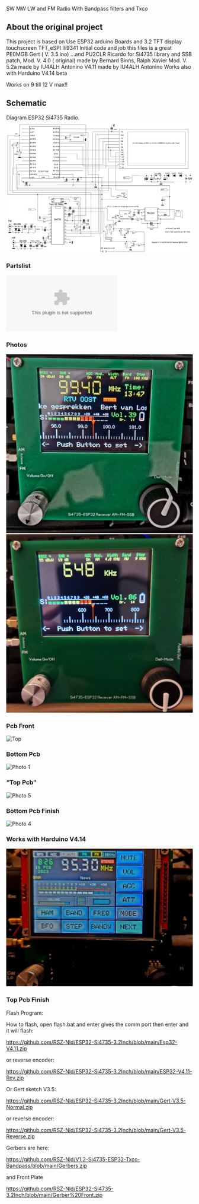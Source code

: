 SW MW LW and FM Radio  With Bandpass filters and Txco
## About the original project
This project is based on 
Use ESP32 arduino Boards and 3.2 TFT display touchscreen TFT_eSPI Ili9341
Initial code and job this files is a great PE0MGB Gert ( V. 3.5.ino) ...and PU2CLR Ricardo for Si4735 library and SSB patch,
Mod. V. 4.0 ( original) made by Bernard Binns, Ralph Xavier
Mod. V. 5.2a made by  IU4ALH Antonino
V4.11 made by  IU4ALH Antonino
Works also with Harduino V4.14 beta





Works on 9 till 12 V max!! 
## Schematic
Diagram ESP32 Si4735 Radio.
![Schematic]( https://github.com/RSZ-Nld/V1.2-Si4735-ESP32-Txco-Bandpass/blob/main/Diagram-V1.2.JPG)
### Partslist
![Partslist]( https://github.com/RSZ-Nld/ESP32-Si4735-3.2Inch/blob/main/Parts-ESP32%20Dev%20Si4735%20Radio.doc )
### Photos
![Front plate]( https://github.com/RSZ-Nld/ESP32-Si4735-3.2Inch/blob/main/20230224_154817.jpg )
![Front plate 2]( https://github.com/RSZ-Nld/ESP32-Si4735-3.2Inch/blob/main/20230224_164112.jpg ) 
### Pcb Front
![Top]( https://github.com/RSZ-Nld/Si4735-ESP32-Txco-Bandpass/blob/main/Front-Pcb-V1.2.JPG)
### Bottom Pcb
![Photo 1]( https://github.com/RSZ-Nld/Si4735-ESP32-Txco-Bandpass/blob/main/Back-Pcb-V1.2.JPG)
### “Top Pcb”
![Photo 5]( https://github.com/RSZ-Nld/Si4735-ESP32-Txco-Bandpass/blob/main/Front-pcb.jpg)
### Bottom Pcb Finish
![Photo 4]( https://github.com/RSZ-Nld/Si4735-ESP32-Txco-Bandpass/blob/main/Back-pcb.jpg)
### Works with Harduino V4.14 
![Photo 4]( https://github.com/RSZ-Nld/ESP32-Si4735-3.2Inch/blob/main/Harduino-4.14-beta.jpg)
### Top Pcb Finish



Flash Program:

How to flash, open flash.bat and enter gives the comm port then enter and it will flash:

https://github.com/RSZ-Nld/ESP32-Si4735-3.2Inch/blob/main/Esp32-V4.11.zip

or reverse encoder:

https://github.com/RSZ-Nld/ESP32-Si4735-3.2Inch/blob/main/ESP32-V4.11-Rev.zip

Or Gert sketch V3.5:

https://github.com/RSZ-Nld/ESP32-Si4735-3.2Inch/blob/main/Gert-V3.5-Normal.zip

or reverse encoder:

https://github.com/RSZ-Nld/ESP32-Si4735-3.2Inch/blob/main/Gert-V3.5-Reverse.zip


Gerbers are here:

https://github.com/RSZ-Nld/V1.2-Si4735-ESP32-Txco-Bandpass/blob/main/Gerbers.zip

and Front Plate

https://github.com/RSZ-Nld/ESP32-Si4735-3.2Inch/blob/main/Gerber%20Front.zip





